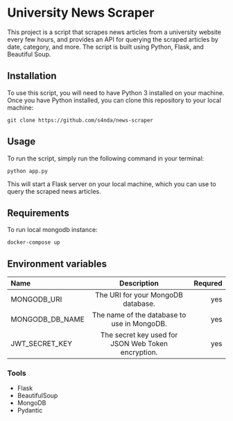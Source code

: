 # University News Scraper

This project is a script that scrapes news articles from a university website every few hours, and provides an API for querying the scraped articles by date, category, and more. The script is built using Python, Flask, and Beautiful Soup.

## Installation

To use this script, you will need to have Python 3 installed on your machine. Once you have Python installed, you can clone this repository to your local machine:

`git clone https://github.com/s4nda/news-scraper`

## Usage

To run the script, simply run the following command in your terminal:

`python app.py`

This will start a Flask server on your local machine, which you can use to query the scraped news articles.

## Requirements

To run local mongodb instance:

`docker-compose up`

## Environment variables

| Name            |                    Description                     | Requred |
| :-------------- | :------------------------------------------------: | ------: |
| MONGODB_URI     |         The URI for your MongoDB database.         |     yes |
| MONGODB_DB_NAME |    The name of the database to use in MongoDB.     |     yes |
| JWT_SECRET_KEY  | The secret key used for JSON Web Token encryption. |     yes |

### Tools

- Flask
- BeautifulSoup
- MongoDB
- Pydantic
